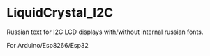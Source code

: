 # LiquidCrystal_I2C

Russian text for I2C LCD displays with/without internal russian fonts.

For Arduino/Esp8266/Esp32
